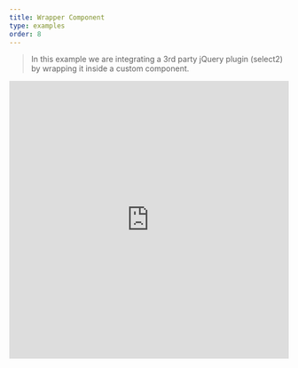```yaml
---
title: Wrapper Component
type: examples
order: 8
---
```


> In this example we are integrating a 3rd party jQuery plugin (select2) by wrapping it inside a custom component.

<iframe width="100%" height="500" src="https://jsfiddle.net/d131Lebj/1591/embedded/result,html,js,css" allowfullscreen="allowfullscreen" frameborder="0"></iframe>

